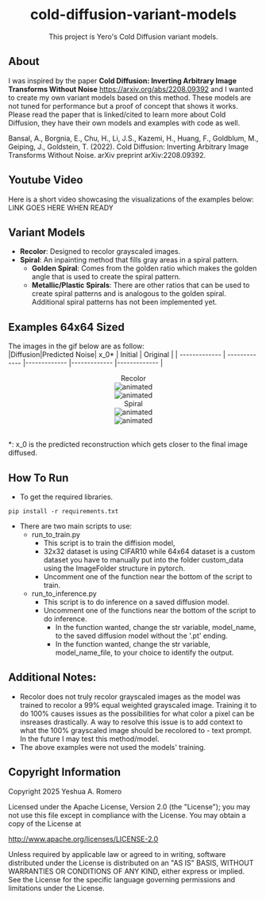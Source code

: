 <h1 align="center">cold-diffusion-variant-models</h1>

<p align="center">
  This project is Yero's Cold Diffusion variant models. 
</p>

## About
I was inspired by the paper <b>Cold Diffusion: Inverting Arbitrary Image Transforms Without Noise</b> https://arxiv.org/abs/2208.09392 and I wanted to create my own variant models based on this method. These models are not tuned for performance but a proof of concept that shows it works. Please read the paper that is linked/cited to learn more about Cold Diffusion, they have their own models and examples with code as well.

Bansal, A., Borgnia, E., Chu, H., Li, J.S., Kazemi, H., Huang, F., Goldblum, M., Geiping, J., Goldstein, T. (2022). Cold Diffusion: Inverting Arbitrary Image Transforms Without Noise. arXiv preprint arXiv:2208.09392.

## Youtube Video
Here is a short video showcasing the visualizations of the examples below:
<br>
LINK GOES HERE WHEN READY

## Variant Models
- **Recolor**: Designed to recolor grayscaled images.
- **Spiral**: An inpainting method that fills gray areas in a spiral pattern.
  - **Golden Spiral**: Comes from the golden ratio which makes the golden angle that is used to create the spiral pattern.
  - **Metallic/Plastic Spirals**: There are other ratios that can be used to create spiral patterns and is analogous to the golden spiral. Additional spiral patterns has not been implemented yet.   

## Examples 64x64 Sized
The images in the gif below are as follow:
<br>
|Diffusion|Predicted Noise| x_0* | Initial | Original |
| ------------- | ------------- |------------- |------------- |------------- |
<p align="center">
  Recolor
  <br>
  <img src="https://github.com/user-attachments/assets/bf06b178-cd28-418b-a1b9-f4e0475a8367" alt="animated" />
  <br>
  <img src="https://github.com/user-attachments/assets/e1703a6f-03a7-4eb5-9f66-6aa0821f72a1" alt="animated" />
  <br>
  Spiral
  <br>
  <img src="https://github.com/user-attachments/assets/c0468721-32b5-4b2e-9560-4b9b7d5de5e5" alt="animated" />
  <br>
  <img src="https://github.com/user-attachments/assets/f315bc7e-2106-4d16-9a4e-da6b3d93e0ef" alt="animated" />
</p>
<br>
*: x_0 is the predicted reconstruction which gets closer to the final image diffused. 

## How To Run
- To get the required libraries.
```
pip install -r requirements.txt
```
- There are two main scripts to use:
  - run_to_train.py
    - This script is to train the diffision model,
    - 32x32 dataset is using CIFAR10 while 64x64 dataset is a custom dataset you have to manually put into the folder custom_data using the ImageFolder structure in pytorch.
    - Uncomment one of the function near the bottom of the script to train.
  - run_to_inference.py
      - This script is to do inference on a saved diffusion model.
      - Uncomment one of the functions near the bottom of the script to do inference.
        - In the function wanted, change the str variable, model_name, to the saved diffusion model without the '.pt' ending.
        - In the function wanted, change the str variable, model_name_file, to your choice to identify the output.

## Additional Notes:
- Recolor does not truly recolor grayscaled images as the model was trained to recolor a 99% equal weighted grayscaled image. Training it to do 100% causes issues as the possibilities for what color a pixel can be insreases drastically. A way to resolve this issue is to add context to what the 100% grayscaled image should be recolored to - text prompt. In the future I may test this method/model.
- The above examples were not used the models' training.  

## Copyright Information
Copyright 2025 Yeshua A. Romero

Licensed under the Apache License, Version 2.0 (the "License"); you may not use this file except in compliance with the License. You may obtain a copy of the License at

   http://www.apache.org/licenses/LICENSE-2.0
   
Unless required by applicable law or agreed to in writing, software distributed under the License is distributed on an "AS IS" BASIS, WITHOUT WARRANTIES OR CONDITIONS OF ANY KIND, either express or implied. See the License for the specific language governing permissions and limitations under the License.
